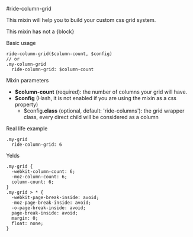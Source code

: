 #ride-column-grid

This mixin will help you to build your custom css grid system.

This mixin has not a {block}

Basic usage
```
ride-column-grid($column-count, $config)
// or
.my-column-grid
  ride-column-grid: $column-count
```

Mixin parameters

* **$column-count** (required): the number of columns your grid will have.
* **$config** (Hash, it is not enabled if you are using the mixin as a css property)
  * $config.**class** (optional, default: 'ride-columns'): the grid wrapper class, every direct child will be considered as a column

Real life example
```
.my-grid
  ride-column-grid: 6
```

Yelds
```
.my-grid {
  -webkit-column-count: 6;
  -moz-column-count: 6;
  column-count: 6;
}
.my-grid > * {
  -webkit-page-break-inside: avoid;
  -moz-page-break-inside: avoid;
  -o-page-break-inside: avoid;
  page-break-inside: avoid;
  margin: 0;
  float: none;
}
```